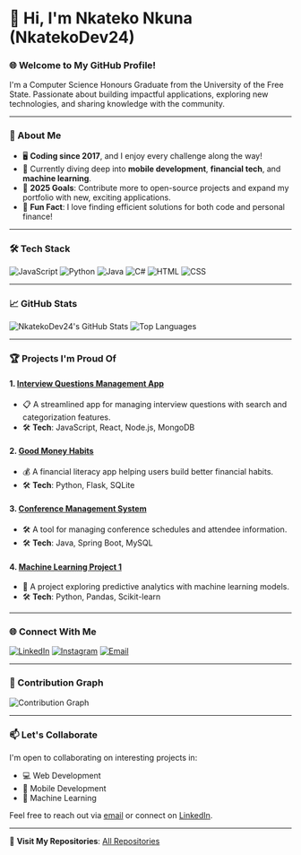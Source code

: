 # 👋 Hi, I'm Nkateko Nkuna (NkatekoDev24)

### 🌐 Welcome to My GitHub Profile!
I'm a Computer Science Honours Graduate from the University of the Free State. Passionate about building impactful applications, exploring new technologies, and sharing knowledge with the community.

---

### 💼 About Me
- 🖥️ **Coding since 2017**, and I enjoy every challenge along the way!
- 🌱 Currently diving deep into **mobile development**, **financial tech**, and **machine learning**.
- 🎯 **2025 Goals**: Contribute more to open-source projects and expand my portfolio with new, exciting applications.
- 🌟 **Fun Fact**: I love finding efficient solutions for both code and personal finance!

---

### 🛠️ Tech Stack
![JavaScript](https://img.shields.io/badge/-JavaScript-F7DF1E?logo=javascript&logoColor=black&style=for-the-badge)
![Python](https://img.shields.io/badge/-Python-3776AB?logo=python&logoColor=white&style=for-the-badge)
![Java](https://img.shields.io/badge/-Java-007396?logo=java&logoColor=white&style=for-the-badge)
![C#](https://img.shields.io/badge/-C%23-239120?logo=csharp&logoColor=white&style=for-the-badge)
![HTML](https://img.shields.io/badge/-HTML5-E34F26?logo=html5&logoColor=white&style=for-the-badge)
![CSS](https://img.shields.io/badge/-CSS3-1572B6?logo=css3&logoColor=white&style=for-the-badge)

---

### 📈 GitHub Stats
![NkatekoDev24's GitHub Stats](https://github-readme-stats.vercel.app/api?username=nkatekodev24&show_icons=true&theme=radical)
![Top Languages](https://github-readme-stats.vercel.app/api/top-langs/?username=nkatekodev24&layout=compact&theme=radical)

---

### 🏆 Projects I'm Proud Of

#### 1. **[Interview Questions Management App](https://github.com/NkatekoDev24/Job-Interview-Questions-Management-App)**
- 📋 A streamlined app for managing interview questions with search and categorization features.
- 🛠️ **Tech**: JavaScript, React, Node.js, MongoDB

#### 2. **[Good Money Habits](https://github.com/NkatekoDev24/GMH)**
- 💰 A financial literacy app helping users build better financial habits.
- 🛠️ **Tech**: Python, Flask, SQLite

#### 3. **[Conference Management System](https://github.com/NkatekoDev24/Conference_Management)**
- 🛠️ A tool for managing conference schedules and attendee information.
- 🛠️ **Tech**: Java, Spring Boot, MySQL

#### 4. **[Machine Learning Project 1](https://github.com/NkatekoDev24/Machine_Learning_Project1)**
- 🤖 A project exploring predictive analytics with machine learning models.
- 🛠️ **Tech**: Python, Pandas, Scikit-learn

---

### 🌐 Connect With Me
[![LinkedIn](https://img.shields.io/badge/-LinkedIn-0077B5?logo=linkedin&logoColor=white&style=for-the-badge)](https://linkedin.com/in/nkateko-nkuna)
[![Instagram](https://img.shields.io/badge/-Instagram-E4405F?logo=instagram&logoColor=white&style=for-the-badge)](https://instagram.com/nka.tekonkuna)
[![Email](https://img.shields.io/badge/-Email-D14836?logo=gmail&logoColor=white&style=for-the-badge)](mailto:nkunans98@gmail.com)

---

### 📅 Contribution Graph
![Contribution Graph](https://activity-graph.herokuapp.com/graph?username=nkatekodev24&theme=dracula)

---

### 📫 Let's Collaborate
I'm open to collaborating on interesting projects in:
- 💻 Web Development
- 📱 Mobile Development
- 🤖 Machine Learning

Feel free to reach out via [email](mailto:nkunans98@gmail.com) or connect on [LinkedIn](https://linkedin.com/in/nkateko-nkuna).

---

🔗 **Visit My Repositories**: [All Repositories](https://github.com/NkatekoDev24?tab=repositories)
